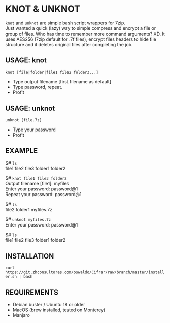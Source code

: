 # KNOT & UNKNOT
`knot` and `unknot` are simple bash script wrappers for 7zip.  
Just wanted a quick (lazy) way to simple compress and encrypt a file or group of files. Who has time to remember more command arguments? XD. 
It uses AES256 (7zip default for .7f files), encrypt files headers to hide file structure and it deletes original files after completing the job.  


## USAGE: knot
`knot [file|folder|file1 file2 folder3...]`
* Type output filename [first filename as default]
* Type password, repeat.
* Profit

## USAGE: unknot
`unknot [file.7z]`
* Type your password
* Profit

## EXAMPLE

$# `ls`  
file1 file2 file3 folder1 folder2

$# `knot file1 file3 folder2`  
Output filename [file1]: myfiles  
Enter your password: password@1  
Repeat your password: password@1  

$# `ls`  
file2 folder1 myfiles.7z  

$# `unknot myfiles.7z`  
Enter your password: password@1  
  
$# `ls`  
file1 file2 file3 folder1 folder2  
  
## INSTALLATION
`curl https://git.zhconsultores.com/oswaldo/Cifrar/raw/branch/master/installer.sh | bash`

## REQUIREMENTS
* Debian buster / Ubuntu 18 or older
* MacOS (brew installed, tested on Monterey)
* Manjaro 
